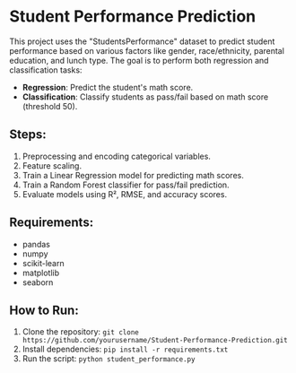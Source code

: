 # Student Performance Prediction

This project uses the "StudentsPerformance" dataset to predict student performance based on various factors like gender, race/ethnicity, parental education, and lunch type. The goal is to perform both regression and classification tasks:
- **Regression**: Predict the student's math score.
- **Classification**: Classify students as pass/fail based on math score (threshold 50).

## Steps:
1. Preprocessing and encoding categorical variables.
2. Feature scaling.
3. Train a Linear Regression model for predicting math scores.
4. Train a Random Forest classifier for pass/fail prediction.
5. Evaluate models using R², RMSE, and accuracy scores.

## Requirements:
- pandas
- numpy
- scikit-learn
- matplotlib
- seaborn

## How to Run:
1. Clone the repository: `git clone https://github.com/yourusername/Student-Performance-Prediction.git`
2. Install dependencies: `pip install -r requirements.txt`
3. Run the script: `python student_performance.py`

